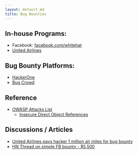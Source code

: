 ```yaml
---
layout: default_md
title: Bug Bounties
---
```


## In-house Programs:
* Facebook: [facebook.com/whitehat](https://www.facebook.com/whitehat/)
* [United Airlines](http://www.united.com/web/en-US/content/Contact/bugbounty.aspx)

## Bug Bounty Platforms:
* [HackerOne](https://hackerone.com/)
* [Bug Crowd](https://bugcrowd.com/)

## Reference
* [OWASP Attacks List](https://www.owasp.org/index.php/Category:Attack)
  * [Insecure Direct Object References](https://www.owasp.org/index.php/Testing_for_Insecure_Direct_Object_References_(OTG-AUTHZ-004))

## Discussions / Articles
* [United Airlines pays hacker 1 million air miles for bug bounty](https://nakedsecurity.sophos.com/2015/07/13/united-airlines-pays-hacker-one-million-air-miles-in-bug-bounty-reward/)
* [HN Thread on simple FB bounty - $5,500](https://news.ycombinator.com/item?id=9876561)